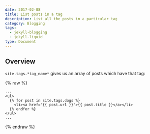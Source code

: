 ```yaml
---
date: 2017-02-08
title: List posts in a tag
description: List all the posts in a particular tag
category: Blogging
tags:
  - jekyll-blogging
  - jekyll-liquid
type: Document
---
```

## Overview

`site.tags.*tag_name*` gives us an array of posts which have that tag:

{% raw %}
~~~liquid
...
<ul>
  {% for post in site.tags.dogs %}
    <li><a href="{{ post.url }}">{{ post.title }}</a></li>
  {% endfor %}
</ul>
...
~~~
{% endraw %}
